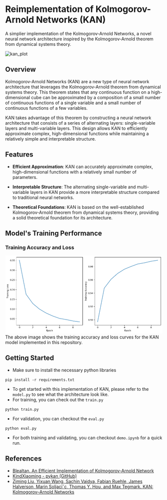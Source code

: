 # Reimplementation of Kolmogorov-Arnold Networks (KAN)

A simplier implementation of the Kolmogorov-Arnold Networks, a novel neural network architecture inspired by the Kolmogorov-Arnold theorem from dynamical systems theory.

<img width="600" alt="kan_plot" src="https://github.com/KindXiaoming/pykan/assets/23551623/a2d2d225-b4d2-4c1e-823e-bc45c7ea96f9">


## Overview

Kolmogorov-Arnold Networks (KAN) are a new type of neural network architecture that leverages the Kolmogorov-Arnold theorem from dynamical systems theory. This theorem states that any continuous function on a high-dimensional cube can be approximated by a composition of a small number of continuous functions of a single variable and a small number of continuous functions of a few variables.

KAN takes advantage of this theorem by constructing a neural network architecture that consists of a series of alternating layers: single-variable layers and multi-variable layers. This design allows KAN to efficiently approximate complex, high-dimensional functions while maintaining a relatively simple and interpretable structure.

## Features
- **Efficient Approximation**: KAN can accurately approximate complex, high-dimensional functions with a relatively small number of parameters.

- **Interpretable Structure**: The alternating single-variable and multi-variable layers in KAN provide a more interpretable structure compared to traditional neural networks.

- **Theoretical Foundations**: KAN is based on the well-established Kolmogorov-Arnold theorem from dynamical systems theory, providing a solid theoretical foundation for its architecture.

## Model's Training Performance 

### Training Accuracy and Loss

![](img/train_acc_loss.png)
The above image shows the training accuracy and loss curves for the KAN model implemented in this repository.

## Getting Started

- Make sure to install the necessary python libraries 
```
pip install -r requirements.txt
```
- To get started with this implementation of KAN, please refer to the `model.py` to see what the architecture look like.
- For training, you can check out the `train.py`

```
python train.py
```
- For validation, you can checkout the `eval.py`
```
python eval.py
```
- For both training and validating, you can checkout `demo.ipynb` for a quick run.

## References

- [Blealtan. An Efficient Implementation of Kolmogorov-Arnold Network](https://github.com/Blealtan/efficient-kan)
- [KindXiaoming - pykan (GitHub)](https://github.com/KindXiaoming/pykan)
- [Ziming Liu, Yixuan Wang, Sachin Vaidya, Fabian Ruehle, James Halverson, Marin Soljaciˇc, Thomas Y. Hou, and Max Tegmark. KAN: Kolmogorov–Arnold Networks](https://arxiv.org/abs/2404.19756)